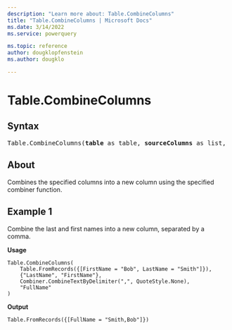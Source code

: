 ```yaml
---
description: "Learn more about: Table.CombineColumns"
title: "Table.CombineColumns | Microsoft Docs"
ms.date: 3/14/2022
ms.service: powerquery

ms.topic: reference
author: dougklopfenstein
ms.author: dougklo

---
```

# Table.CombineColumns

## Syntax

<pre>
Table.CombineColumns(<b>table</b> as table, <b>sourceColumns</b> as list, <b>combiner</b> as function, <b>column</b> as text) as table
</pre>
  
## About

Combines the specified columns into a new column using the specified combiner function.

## Example 1

Combine the last and first names into a new column, separated by a comma.

**Usage**

```powerquery-m
Table.CombineColumns(
    Table.FromRecords({[FirstName = "Bob", LastName = "Smith"]}),
    {"LastName", "FirstName"},
    Combiner.CombineTextByDelimiter(",", QuoteStyle.None),
    "FullName"
)
```

**Output**

```powerquery-m
Table.FromRecords({[FullName = "Smith,Bob"]})
```
